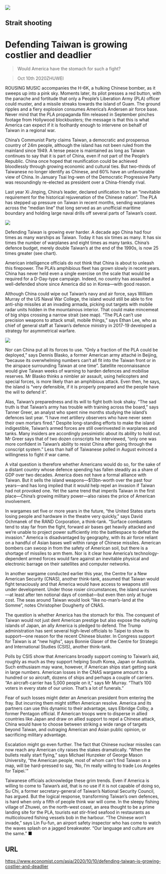 ![](./images/20201010_ASP003_0.jpg)

## Strait shooting

# Defending Taiwan is growing costlier and deadlier

> Would America have the stomach for such a fight?

> Oct 10th 2020ZHUWEI

ROUSING MUSIC accompanies the H-6K, a hulking Chinese bomber, as it sweeps up into a pink sky. Moments later, its pilot presses a red button, with the panache and fortitude that only a People’s Liberation Army (PLA) officer could muster, and a missile streaks towards the island of Guam. The ground ripples and a fiery explosion consumes America’s Andersen air force base. Never mind that the PLA propaganda film released in September pinches footage from Hollywood blockbusters; the message is that this is what America can expect if it is foolhardy enough to intervene on behalf of Taiwan in a regional war.

China’s Communist Party claims Taiwan, a democratic and prosperous country of 24m people, although the island has not been ruled from the mainland since 1949. A tense peace is maintained as long as Taiwan continues to say that it is part of China, even if not part of the People’s Republic. China once hoped that reunification could be achieved bloodlessly through growing economic and cultural ties. But two-thirds of Taiwanese no longer identify as Chinese, and 60% have an unfavourable view of China. In January Tsai Ing-wen of the Democratic Progressive Party was resoundingly re-elected as president over a China-friendly rival.

Last year Xi Jinping, China’s leader, declared unification to be an “inevitable requirement for the historical rejuvenation of the Chinese nation”. The PLA has stepped up pressure on Taiwan in recent months, sending warplanes across the “median line” that long served as an unofficial maritime boundary and holding large naval drills off several parts of Taiwan’s coast.



![](./images/20201010_ASC012.png)

Defending Taiwan is growing ever harder. A decade ago China had four times as many warships as Taiwan. Today it has six times as many. It has six times the number of warplanes and eight times as many tanks. China’s defence budget, merely double Taiwan’s at the end of the 1990s, is now 25 times greater (see chart).

American intelligence officials do not think that China is about to unleash this firepower. The PLA’s amphibious fleet has grown slowly in recent years. China has never held even a single exercise on the scale that would be required for a D-Day-type campaign. Indeed, no country has assaulted a well-defended shore since America did so in Korea—with good reason.

Although China could wipe out Taiwan’s navy and air force, says William Murray of the US Naval War College, the island would still be able to fire anti-ship missiles at an invading armada, picking out targets with mobile radar units hidden in the mountainous interior. That could make mincemeat of big ships crossing a narrow strait (see map). “The PLA can’t use precision weapons to attack small, mobile things,” says Ethan Lee, who as chief of general staff at Taiwan’s defence ministry in 2017-19 developed a strategy for asymmetrical warfare.



![](./images/20201010_ASM985.png)

Nor can China put all its forces to use. “Only a fraction of the PLA could be deployed,” says Dennis Blasko, a former American army attaché in Beijing, “because its overwhelming numbers can’t all fit into the Taiwan front or in the airspace surrounding Taiwan at one time”. Satellite reconnaissance would give Taiwan weeks of warning to harden defences and mobilise reserves. Mr Blasko thinks a nimbler air assault, using helicopters and special forces, is more likely than an amphibious attack. Even then, he says, the island is “very defensible, if it is properly prepared and the people have the will to defend it”.

Alas, Taiwan’s preparedness and its will to fight both look shaky. “The sad truth is that Taiwan’s army has trouble with training across the board,” says Tanner Greer, an analyst who spent nine months studying the island’s defences last year. “I have met artillery observers who have never seen their own mortars fired.” Despite long-standing efforts to make the island indigestible, Taiwan’s armed forces are still overinvested in warplanes and tanks. Many insiders are accordingly pessimistic about its ability to hold out. Mr Greer says that of two dozen conscripts he interviewed, “only one was more confident in Taiwan’s ability to resist China after going through the conscript system.” Less than half of Taiwanese polled in August evinced a willingness to fight if war came.

A vital question is therefore whether Americans would do so, for the sake of a distant country whose defence spending has fallen steadily as a share of GDP over two decades. America does not have a formal alliance with Taiwan. But it sells the island weapons—$13bn-worth over the past four years—and has long implied that it would help repel an invasion if Taiwan had not provoked one. Yet the same trend that imperils Taiwan in the first place—China’s growing military power—also raises the price of American involvement.

In wargames set five or more years in the future, “the United States starts losing people and hardware in the theatre very quickly,” says David Ochmanek of the RAND Corporation, a think-tank. “Surface combatants tend to stay far from the fight, forward air bases get heavily attacked and we’re unable to project power sufficiently into the battlespace to defeat the invasion.” America is disadvantaged by geography, with its air force reliant on a handful of Asian bases well within range of Chinese missiles. American bombers can swoop in from the safety of American soil, but there is a shortage of missiles to arm them. Nor is it clear how America’s technology-dependent armed forces would fare against an inevitable physical and electronic barrage on their satellites and computer networks.

In another wargame conducted earlier this year, the Centre for a New American Security (CNAS), another think-tank, assumed that Taiwan would fight tenaciously and that America would have access to weapons still under development. Under those rosier circumstances, the island survives—at least after ten notional days of combat—but even then only at huge cost. The seas around Taiwan would look “like no-man’s-land at the Somme”, notes Christopher Dougherty of CNAS.

The question is whether America has the stomach for this. The conquest of Taiwan would not just dent American prestige but also expose the outlying islands of Japan, an ally America is pledged to defend. The Trump administration has sent several high-level officials to Taipei to show its support—one reason for the recent Chinese bluster. In Congress support for Taiwan is at “new highs”, says Bonnie Glaser of the Centre for Strategic and International Studies (CSIS), another think-tank.

Polls by CSIS show that Americans broadly support coming to Taiwan’s aid, roughly as much as they support helping South Korea, Japan or Australia. Such enthusiasm may wane, however, if American ships start getting sunk in large numbers. American losses in the CNAS wargame amount to a hundred or so aircraft, dozens of ships and perhaps a couple of carriers. “An aircraft-carrier has 5,000 people on it,” says Mr Murray. “That’s 100 voters in every state of our union. That’s a lot of funerals.”

Fear of such losses might deter an American president from entering the fray. But incurring them might stiffen American resolve. America and its partners can use this dynamic to their advantage, says Elbridge Colby, a former Pentagon official. If American troops were to disperse in allied countries like Japan and draw on allied support to repel a Chinese attack, China would have to choose between striking a wide range of targets beyond Taiwan, and outraging American and Asian public opinion, or sacrificing military advantage.

Escalation might go even further. The fact that Chinese nuclear missiles can now reach any American city raises the stakes dramatically. “When the bullets really start flying,” says Michael Hunzeker of George Mason University, “the American people, most of whom can’t find Taiwan on a map, will be hard-pressed to say, ‘No, I’m really willing to trade Los Angeles for Taipei.’”

Taiwanese officials acknowledge these grim trends. Even if America is willing to come to Taiwan’s aid, that is no use if it is not capable of doing so, Su Chi, a former secretary-general of Taiwan’s National Security Council, has argued. But the logical response, transforming Taiwan’s own defences, is hard when only a fifth of people think war will come. In the sleepy fishing village of Zhuwei, on the north-west coast, an area thought to be a prime landing site for the PLA, tourists eat stir-fried seafood in restaurants as multicoloured fishing vessels bob in the harbour. “The Chinese won’t invade,” says Lin Fu-fun, an airport safety inspector who has come to watch the waves splash on a jagged breakwater. “Our language and culture are the same.” ■

## URL

https://www.economist.com/asia/2020/10/10/defending-taiwan-is-growing-costlier-and-deadlier
